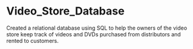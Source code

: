 # Video_Store_Database

Created a relational database using SQL to help the owners of the video store keep track of videos and DVDs purchased from distributors and rented to customers.
